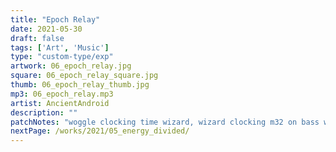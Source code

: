```yaml
---
title: "Epoch Relay"
date: 2021-05-30
draft: false
tags: ['Art', 'Music']
type: "custom-type/exp"
artwork: 06_epoch_relay.jpg
square: 06_epoch_relay_square.jpg
thumb: 06_epoch_relay_thumb.jpg
mp3: 06_epoch_relay.mp3
artist: AncientAndroid
description: ""
patchNotes: "woggle clocking time wizard, wizard clocking m32 on bass with built in seq. arp latch coming from sl to coast, coast clocked by wizard going into clouds. morphagene with samples of modem and people speaking coming into the input then going through qpas and mimeophon."
nextPage: /works/2021/05_energy_divided/
---
```

